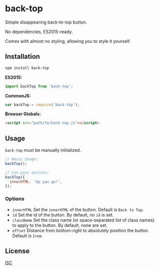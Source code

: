 # back-top

Simple disappearing back-to-top button.

No dependencies, ES2015-ready.

Comes with almost no styling, allowing you to style it yourself.

## Installation

```bash
npm install back-top
```

**ES2015:**
```js
import backTop from 'back-top';
```

**CommonJS:**
```js
var backTop = require('back-top');
```

**Browser Globals:**
```html
<script src="path/to/back-top.js"></script>
```

## Usage

`back-top` must be manually initialized.

```js
// Basic Usage:
backTop();

// Can pass options:
backTop({
  innerHTML: 'Up you go!',
});
```

### Options

- `innerHTML` Set the `innerHTML` of the button. Default is `Back to Top`.
- `id` Set the id of the button. By default, no `id` is set.
- `className` Set the class name (or space-separated list of class names) to apply to the button. By default, none are set.
- `offset` Distance from bottom-right to absolutely position the button. Default is `1rem`.

## License

[ISC](LICENSE)
